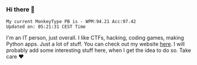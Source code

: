 ### Hi there 👋
<!-- PB START -->
```
My current MonkeyType PB is - WPM:94.21 Acc:97.42
Updated on: 05:21:31 CEST Time
```
<!-- PB END -->
I'm an IT person, just overall. I like CTFs, hacking, coding games, making Python apps. Just a lot of stuff.
You can check out my website [here](https://skill3472.github.io/).
I will probably add some interesting stuff here, when I get the idea to do so. Take care ❤️
